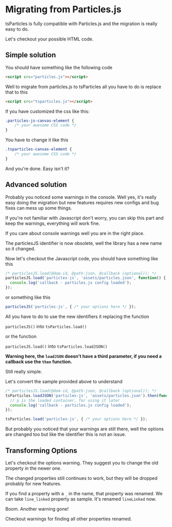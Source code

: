 # Migrating from Particles.js

tsParticles is fully compatible with Particles.js and the migration is really easy to do.

Let's checkout your possible HTML code.

## Simple solution

You should have something like the following code

```html
<script src="particles.js"></script>
```

Well to migrate from particles.js to tsParticles all you have to do is replace that to this

```html
<script src="tsparticles.js"></script>
```

If you have customized the css like this:

```css
.particles-js-canvas-element {
    /* your awesome CSS code */
}
```

You have to change it like this

```css
.tsparticles-canvas-element {
    /* your awesome CSS code */
}
```

And you're done. Easy isn't it?

## Advanced solution

Probably you noticed some warnings in the console. Well yes, it's really easy doing the migration but new features requires new configs and bug fixes can mess up some things.

If you're not familiar with Javascript don't worry, you can skip this part and keep the warnings, everything will work fine.

If you care about console warnings well you are in the right place.

The particlesJS identifier is now obsolete, well the library has a new name so it changed.

Now let's checkout the Javascript code, you should have something like this

```javascript
/* particlesJS.load(@dom-id, @path-json, @callback (optional)); */
particlesJS.load('particles-js', 'assets/particles.json', function() {
  console.log('callback - particles.js config loaded');
});
```

or something like this

```javascript
particlesJS('particles-js', { /* your options here */ });
```

All you have to do to use the new identifiers it replacing the function

`particlesJS()` into `tsParticles.load()`

or the function

`particlesJS.load()` into `tsParticles.loadJSON()`

**Warning here, the `loadJSON` doesn't have a third parameter, if you need a callback use the `then` function.**

Still really simple.

Let's convert the sample provided above to understand

```javascript
/* particlesJS.load(@dom-id, @path-json, @callback (optional)); */
tsParticles.loadJSON('particles-js', 'assets/particles.json').then(function(p) {
  // p is the loaded container, for using it later
  console.log('callback - particles.js config loaded');
});

tsParticles.load('particles-js', { /* your options here */ });
```

But probably you noticed that your warnings are still there, well the options are changed too but like the identifier this is not an issue.

## Transforming Options

Let's checkout the options warning. They suggest you to change the old property in the newer one.

The changed properties still continues to work, but they will be dropped probably for new features.

If you find a property with a `_` in the name, that property was renamed. We can take `line_linked` property as sample. It's renamed `lineLinked` now.

Boom. Another warning gone!

Checkout warnings for finding all other properties renamed.
